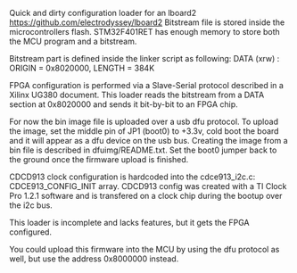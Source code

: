 Quick and dirty configuration loader for an lboard2 https://github.com/electrodyssey/lboard2
Bitstream file is stored inside the microcontrollers flash.
STM32F401RET has enough memory to store both the MCU program and a bitstream.

Bitstream part is defined inside the linker script as following:
DATA (xrw)      : ORIGIN = 0x8020000, LENGTH = 384K

FPGA configuration is performed via a Slave-Serial protocol described in a Xilinx UG380 document.
This loader reads the bitstream from a DATA section at 0x8020000 and sends it bit-by-bit to an FPGA chip.

For now the bin image file is uploaded over a usb dfu protocol.
To upload the image, set the middle pin of JP1 (boot0) to +3.3v, cold boot the board and it will appear as a dfu device on the usb bus.
Creating the image from a bin file is described in dfuimg/README.txt. Set the boot0 jumper back to the ground once the firmware upload is finished.

CDCD913 clock configuration is hardcoded into the cdce913_i2c.c: CDCE913_CONFIG_INIT array.
CDCD913 config was created with a  TI Clock Pro 1.2.1 software and is transfered on a clock chip during the bootup over the i2c bus.

This loader is incomplete and lacks features, but it gets the FPGA configured.

You could upload this firmware into the MCU by using the dfu protocol as well, but use the address 0x8000000 instead.

